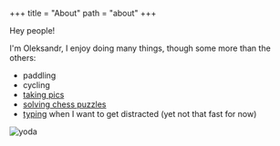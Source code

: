 +++
title = "About"
path = "about"
+++

Hey people!

I'm Oleksandr, I enjoy doing many things, though some more than the others:
- paddling
- cycling
- [taking pics](https://www.flickr.com/photos/199143260@N08/)
- [solving chess puzzles](https://lichess.org/@/AlPro)
- [typing](https://monkeytype.com/profile/iorvd) when I want to get distracted (yet not that fast for now)

![yoda](https://eorvd.neocities.org/assets/yoda.jpg)

<!-- <link rel="alternate" type="application/rss+xml" title="RSS" href="rss.xml"> -->